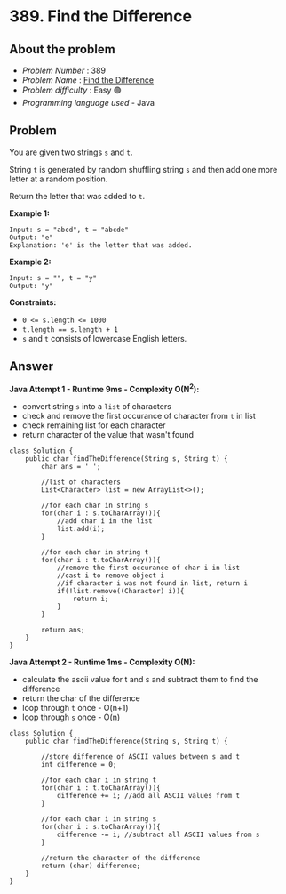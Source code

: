 # 389. Find the Difference

## About the problem
- *Problem Number* : 389
- *Problem Name* :  [Find the Difference]([[[https://leetcode.com/problems/find-words-containing-character/description/ "https://leetcode.com/problems/find-words-containing-character/description/](https://leetcode.com/problems/candy/description/?envType=daily-question&envId=2025-06-02)](https://leetcode.com/problems/merge-strings-alternately/description/?envType=study-plan-v2&envId=programming-skills)](https://leetcode.com/problems/find-the-difference/description/?envType=study-plan-v2&envId=programming-skills)")
- *Problem difficulty* : Easy 🟢
- *Programming language used* - Java

## Problem

You are given two strings `s` and `t`.

String `t` is generated by random shuffling string `s` and then add one more letter at a random position.

Return the letter that was added to `t`.

**Example 1:**

```
Input: s = "abcd", t = "abcde"
Output: "e"
Explanation: 'e' is the letter that was added.
```

**Example 2:**

```
Input: s = "", t = "y"
Output: "y"
```

**Constraints:**

-   `0 <= s.length <= 1000`
-   `t.length == s.length + 1`
-   `s` and `t` consists of lowercase English letters.

## Answer
**Java Attempt 1 - Runtime 9ms - Complexity O(N<sup>2</sup>):**
-   convert string `s` into a `list` of characters
-   check and remove the first occurance of character from `t` in list
-   check remaining list for each character
-   return character of the value that wasn't found
```
class Solution {
    public char findTheDifference(String s, String t) {
        char ans = ' '; 

        //list of characters
        List<Character> list = new ArrayList<>();

        //for each char in string s
        for(char i : s.toCharArray()){
            //add char i in the list
            list.add(i);
        }

        //for each char in string t
        for(char i : t.toCharArray()){
            //remove the first occurance of char i in list
            //cast i to remove object i
            //if character i was not found in list, return i
            if(!list.remove((Character) i)){
                return i;
            }
        }

        return ans;
    }
}
```

**Java Attempt 2 - Runtime 1ms - Complexity O(N):**
-   calculate the ascii value for t and s and subtract them to find the difference
-   return the char of the difference
-   loop through `t` once - O(n+1)
-   loop through `s` once - O(n)
```
class Solution {
    public char findTheDifference(String s, String t) {
        
        //store difference of ASCII values between s and t
        int difference = 0;

        //for each char i in string t
        for(char i : t.toCharArray()){
            difference += i; //add all ASCII values from t
        }

        //for each char i in string s
        for(char i : s.toCharArray()){
            difference -= i; //subtract all ASCII values from s
        }

        //return the character of the difference
        return (char) difference;
    }
}
```
